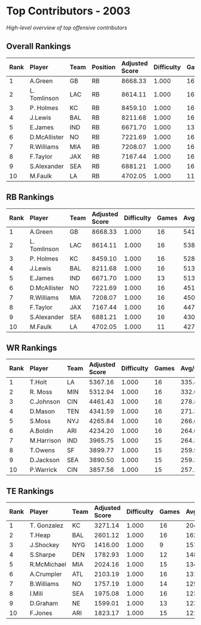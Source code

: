 # Top Contributors - 2003

*High-level overview of top offensive contributors*

## Overall Rankings

| Rank | Player       | Team | Position | Adjusted Score | Difficulty | Games | Avg/Game | Typical | Consistency | Trend      |
| :----| :------------| :----| :--------| :--------------| :----------| :-----| :--------| :-------| :-----------| :----------|
| 1    | A.Green      | GB   | RB       | 8668.33        | 1.000      | 16    | 541.77   | 496.98  | 8/1/7       | Stable     |
| 2    | L. Tomlinson | LAC  | RB       | 8614.11        | 1.000      | 16    | 538.38   | 585.29  | 8/2/6       | Increasing |
| 3    | P. Holmes    | KC   | RB       | 8459.10        | 1.000      | 16    | 528.69   | 543.04  | 8/4/4       | Stable     |
| 4    | J.Lewis      | BAL  | RB       | 8211.68        | 1.000      | 16    | 513.23   | 465.35  | 8/1/7       | Increasing |
| 5    | E.James      | IND  | RB       | 6671.70        | 1.000      | 13    | 513.21   | 517.18  | 5/1/7       | Increasing |
| 6    | D.McAllister | NO   | RB       | 7221.69        | 1.000      | 16    | 451.36   | 416.17  | 8/1/7       | Increasing |
| 7    | R.Williams   | MIA  | RB       | 7208.07        | 1.000      | 16    | 450.50   | 452.52  | 8/2/6       | Stable     |
| 8    | F.Taylor     | JAX  | RB       | 7167.44        | 1.000      | 16    | 447.96   | 449.69  | 8/4/4       | Stable     |
| 9    | S.Alexander  | SEA  | RB       | 6881.21        | 1.000      | 16    | 430.08   | 483.37  | 8/6/2       | Stable     |
| 10   | M.Faulk      | LA   | RB       | 4702.05        | 1.000      | 11    | 427.46   | 459.26  | 4/1/6       | Increasing |

## RB Rankings

| Rank | Player       | Team | Adjusted Score | Difficulty | Games | Avg/Game | Typical | Consistency | Trend      |
| :----| :------------| :----| :--------------| :----------| :-----| :--------| :-------| :-----------| :----------|
| 1    | A.Green      | GB   | 8668.33        | 1.000      | 16    | 541.77   | 496.98  | 8/1/7       | Stable     |
| 2    | L. Tomlinson | LAC  | 8614.11        | 1.000      | 16    | 538.38   | 585.29  | 8/2/6       | Increasing |
| 3    | P. Holmes    | KC   | 8459.10        | 1.000      | 16    | 528.69   | 543.04  | 8/4/4       | Stable     |
| 4    | J.Lewis      | BAL  | 8211.68        | 1.000      | 16    | 513.23   | 465.35  | 8/1/7       | Increasing |
| 5    | E.James      | IND  | 6671.70        | 1.000      | 13    | 513.21   | 517.18  | 5/1/7       | Increasing |
| 6    | D.McAllister | NO   | 7221.69        | 1.000      | 16    | 451.36   | 416.17  | 8/1/7       | Increasing |
| 7    | R.Williams   | MIA  | 7208.07        | 1.000      | 16    | 450.50   | 452.52  | 8/2/6       | Stable     |
| 8    | F.Taylor     | JAX  | 7167.44        | 1.000      | 16    | 447.96   | 449.69  | 8/4/4       | Stable     |
| 9    | S.Alexander  | SEA  | 6881.21        | 1.000      | 16    | 430.08   | 483.37  | 8/6/2       | Stable     |
| 10   | M.Faulk      | LA   | 4702.05        | 1.000      | 11    | 427.46   | 459.26  | 4/1/6       | Increasing |

## WR Rankings

| Rank | Player     | Team | Adjusted Score | Difficulty | Games | Avg/Game | Typical | Consistency | Trend      |
| :----| :----------| :----| :--------------| :----------| :-----| :--------| :-------| :-----------| :----------|
| 1    | T.Holt     | LA   | 5367.16        | 1.000      | 16    | 335.45   | 344.26  | 7/1/8       | Decreasing |
| 2    | R. Moss    | MIN  | 5312.94        | 1.000      | 16    | 332.06   | 359.76  | 8/1/7       | Stable     |
| 3    | C.Johnson  | CIN  | 4461.43        | 1.000      | 16    | 278.84   | 277.62  | 8/2/6       | Stable     |
| 4    | D.Mason    | TEN  | 4341.59        | 1.000      | 16    | 271.35   | 279.13  | 8/0/8       | Increasing |
| 5    | S.Moss     | NYJ  | 4265.84        | 1.000      | 16    | 266.61   | 219.83  | 8/3/5       | Stable     |
| 6    | A.Boldin   | ARI  | 4234.20        | 1.000      | 16    | 264.64   | 252.73  | 8/2/6       | Increasing |
| 7    | M.Harrison | IND  | 3965.75        | 1.000      | 15    | 264.38   | 220.30  | 4/1/10      | Stable     |
| 8    | T.Owens    | SF   | 3899.77        | 1.000      | 15    | 259.98   | 258.41  | 7/2/6       | Decreasing |
| 9    | D.Jackson  | SEA  | 3890.50        | 1.000      | 15    | 259.37   | 201.52  | 7/1/7       | Increasing |
| 10   | P.Warrick  | CIN  | 3857.56        | 1.000      | 15    | 257.17   | 291.38  | 7/2/6       | Stable     |

## TE Rankings

| Rank | Player      | Team | Adjusted Score | Difficulty | Games | Avg/Game | Typical | Consistency | Trend      |
| :----| :-----------| :----| :--------------| :----------| :-----| :--------| :-------| :-----------| :----------|
| 1    | T. Gonzalez | KC   | 3271.14        | 1.000      | 16    | 204.45   | 209.20  | 8/1/7       | Increasing |
| 2    | T.Heap      | BAL  | 2601.12        | 1.000      | 16    | 162.57   | 187.62  | 8/1/7       | Decreasing |
| 3    | J.Shockey   | NYG  | 1416.00        | 1.000      | 9     | 157.33   | 158.46  | 3/1/5       | Stable     |
| 4    | S.Sharpe    | DEN  | 1782.93        | 1.000      | 12    | 148.58   | 133.21  | 5/0/7       | Increasing |
| 5    | R.McMichael | MIA  | 2024.16        | 1.000      | 15    | 134.94   | 112.01  | 7/1/7       | Decreasing |
| 6    | A.Crumpler  | ATL  | 2103.19        | 1.000      | 16    | 131.45   | 106.80  | 8/1/7       | Decreasing |
| 7    | B.Williams  | NO   | 1757.19        | 1.000      | 14    | 125.51   | 101.84  | 7/0/7       | Increasing |
| 8    | I.Mili      | SEA  | 1975.08        | 1.000      | 16    | 123.44   | 103.78  | 8/2/6       | Increasing |
| 9    | D.Graham    | NE   | 1599.01        | 1.000      | 13    | 123.00   | 107.14  | 5/1/7       | Increasing |
| 10   | F.Jones     | ARI  | 1823.17        | 1.000      | 15    | 121.54   | 94.90   | 7/2/6       | Decreasing |


